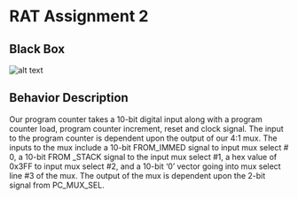 # RAT Assignment 2

## Black Box
![alt text](https://i.imgur.com/s7pO2Zp.png)

## Behavior Description

Our program counter takes a 10-bit digital input along with a program counter load, program counter increment, reset and clock signal. The input to the program counter is dependent upon the output of our 4:1 mux. The inputs to the mux include a 10-bit FROM_IMMED signal to input mux select # 0, a 10-bit FROM _STACK signal to the input mux select #1, a hex value of 0x3FF to input mux select #2, and a 10-bit ‘0’ vector going into mux select line #3 of the mux. The output of the mux is dependent upon the 2-bit signal from PC_MUX_SEL.
